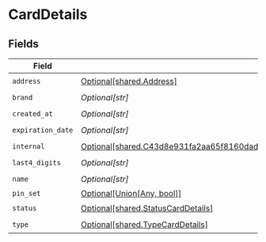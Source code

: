 # CardDetails


## Fields

| Field                                                                                                                                                                            | Type                                                                                                                                                                             | Required                                                                                                                                                                         | Description                                                                                                                                                                      |
| -------------------------------------------------------------------------------------------------------------------------------------------------------------------------------- | -------------------------------------------------------------------------------------------------------------------------------------------------------------------------------- | -------------------------------------------------------------------------------------------------------------------------------------------------------------------------------- | -------------------------------------------------------------------------------------------------------------------------------------------------------------------------------- |
| `address`                                                                                                                                                                        | [Optional[shared.Address]](undefined/models/shared/address.md)                                                                                                                   | :heavy_check_mark:                                                                                                                                                               | N/A                                                                                                                                                                              |
| `brand`                                                                                                                                                                          | *Optional[str]*                                                                                                                                                                  | :heavy_check_mark:                                                                                                                                                               | N/A                                                                                                                                                                              |
| `created_at`                                                                                                                                                                     | *Optional[str]*                                                                                                                                                                  | :heavy_check_mark:                                                                                                                                                               | N/A                                                                                                                                                                              |
| `expiration_date`                                                                                                                                                                | *Optional[str]*                                                                                                                                                                  | :heavy_check_mark:                                                                                                                                                               | N/A                                                                                                                                                                              |
| `internal`                                                                                                                                                                       | [Optional[shared.C43d8e931fa2aa65f8160dad6cddeff3ae5f333e9b96d96dc85708e786c6a875]](undefined/models/shared/c43d8e931fa2aa65f8160dad6cddeff3ae5f333e9b96d96dc85708e786c6a875.md) | :heavy_check_mark:                                                                                                                                                               | N/A                                                                                                                                                                              |
| `last4_digits`                                                                                                                                                                   | *Optional[str]*                                                                                                                                                                  | :heavy_check_mark:                                                                                                                                                               | N/A                                                                                                                                                                              |
| `name`                                                                                                                                                                           | *Optional[str]*                                                                                                                                                                  | :heavy_check_mark:                                                                                                                                                               | N/A                                                                                                                                                                              |
| `pin_set`                                                                                                                                                                        | [Optional[Union[Any, bool]]](undefined/models/shared/carddetailspinset.md)                                                                                                       | :heavy_minus_sign:                                                                                                                                                               | N/A                                                                                                                                                                              |
| `status`                                                                                                                                                                         | [Optional[shared.StatusCardDetails]](undefined/models/shared/statuscarddetails.md)                                                                                               | :heavy_check_mark:                                                                                                                                                               | N/A                                                                                                                                                                              |
| `type`                                                                                                                                                                           | [Optional[shared.TypeCardDetails]](undefined/models/shared/typecarddetails.md)                                                                                                   | :heavy_check_mark:                                                                                                                                                               | N/A                                                                                                                                                                              |